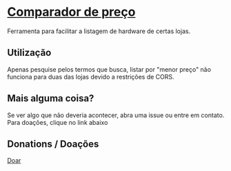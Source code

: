 # [Comparador de preço](http://gfrancisco.info/price-comparer/index.html)
Ferramenta para facilitar a listagem de hardware de certas lojas.

## Utilização

Apenas pesquise pelos termos que busca, listar por "menor preço" não funciona para duas das lojas devido a restrições de CORS.

## Mais alguma coisa?

Se ver algo que não deveria acontecer, abra uma issue ou entre em contato. Para doações, clique no link abaixo

## Donations / Doações

[Doar](https://www.paypal.com/cgi-bin/webscr?cmd=_s-xclick&hosted_button_id=CWC5F3ECE92JS&source=url)
